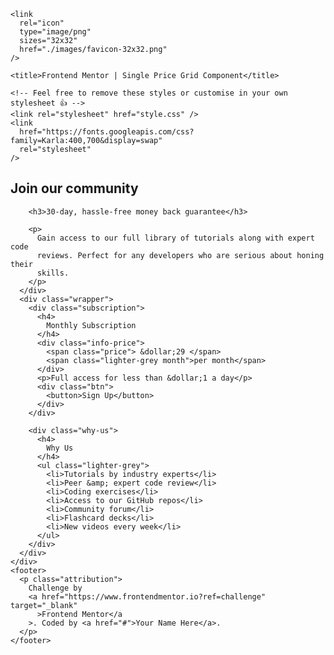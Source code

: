 <!DOCTYPE html>
<html lang="en">
  <head>
    <meta charset="UTF-8" />
    <meta name="viewport" content="width=device-width, initial-scale=1.0" />
    <!-- displays site properly based on user's device -->

    <link
      rel="icon"
      type="image/png"
      sizes="32x32"
      href="./images/favicon-32x32.png"
    />

    <title>Frontend Mentor | Single Price Grid Component</title>

    <!-- Feel free to remove these styles or customise in your own stylesheet 👍 -->
    <link rel="stylesheet" href="style.css" />
    <link
      href="https://fonts.googleapis.com/css?family=Karla:400,700&display=swap"
      rel="stylesheet"
    />

  </head>
  <body>
    <div class="container">
      <div class="info">
        <h2>Join our community</h2>

        <h3>30-day, hassle-free money back guarantee</h3>

        <p>
          Gain access to our full library of tutorials along with expert code
          reviews. Perfect for any developers who are serious about honing their
          skills.
        </p>
      </div>
      <div class="wrapper">
        <div class="subscription">
          <h4>
            Monthly Subscription
          </h4>
          <div class="info-price">
            <span class="price"> &dollar;29 </span>
            <span class="lighter-grey month">per month</span>
          </div>
          <p>Full access for less than &dollar;1 a day</p>
          <div class="btn">
            <button>Sign Up</button>
          </div>
        </div>

        <div class="why-us">
          <h4>
            Why Us
          </h4>
          <ul class="lighter-grey">
            <li>Tutorials by industry experts</li>
            <li>Peer &amp; expert code review</li>
            <li>Coding exercises</li>
            <li>Access to our GitHub repos</li>
            <li>Community forum</li>
            <li>Flashcard decks</li>
            <li>New videos every week</li>
          </ul>
        </div>
      </div>
    </div>
    <footer>
      <p class="attribution">
        Challenge by
        <a href="https://www.frontendmentor.io?ref=challenge" target="_blank"
          >Frontend Mentor</a
        >. Coded by <a href="#">Your Name Here</a>.
      </p>
    </footer>

  </body>
</html>
